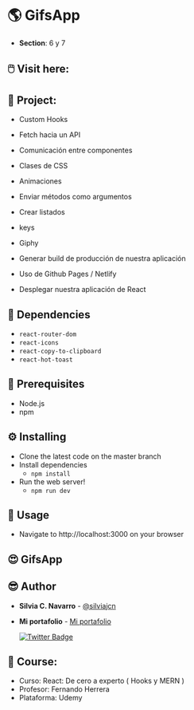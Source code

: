 # 🌎 GifsApp

* **Section**: 6 y 7

## 🖱️ Visit here: 

## 📁 Project:

* Custom Hooks
* Fetch hacia un API
* Comunicación entre componentes
* Clases de CSS
* Animaciones
* Enviar métodos como argumentos
* Crear listados
* keys
* Giphy

* Generar build de producción de nuestra aplicación
* Uso de Github Pages / Netlify
* Desplegar nuestra aplicación de React

## 📌 Dependencies

* ```react-router-dom```
* ```react-icons```
* ```react-copy-to-clipboard```
* ```react-hot-toast```

## 💼 Prerequisites

* Node.js
* npm

## ⚙️ Installing

* Clone the latest code on the master branch
* Install dependencies
    * ```npm install```
* Run the web server!
    * ```npm run dev```

## 🎈 Usage

* Navigate to http://localhost:3000 on your browser

## 😍 GifsApp



## 😎 Author

* **Silvia C. Navarro**  - [@silviajcn](https://github.com/silviajcn)
* **Mi portafolio** - [Mi portafolio](https://silviajcn.vercel.app/)

    [![Twitter Badge](https://img.shields.io/badge/-@lectoramigrante-1ca0f1?style=flat&labelColor=1ca0f1&logo=twitter&logoColor=white&link=https://twitter.com/lectoramigrante)](https://twitter.com/lectoramigrante)

## 🌟 Course:

* Curso: React: De cero a experto ( Hooks y MERN )
* Profesor: Fernando Herrera
* Plataforma: Udemy